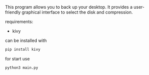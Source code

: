 This program allows you to back up your desktop. It provides a user-friendly graphical interface to select the disk and compression.


requirements:
- kivy


can be installed with 
```sh
pip install kivy
```

for start use

```sh
python3 main.py
```
